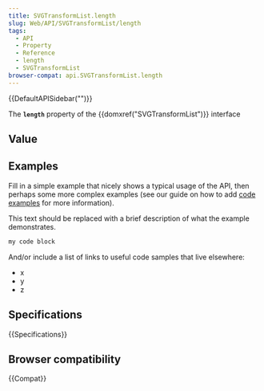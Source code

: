 ```yaml
---
title: SVGTransformList.length
slug: Web/API/SVGTransformList/length
tags:
  - API
  - Property
  - Reference
  - length
  - SVGTransformList
browser-compat: api.SVGTransformList.length
---
```

{{DefaultAPISidebar("")}}

The **`length`** property of the {{domxref("SVGTransformList")}} interface 

## Value



## Examples

Fill in a simple example that nicely shows a typical usage of the API, then perhaps some more complex examples (see our guide on how to add [code examples](/en-US/docs/MDN/Contribute/Structures/Code_examples) for more information).

This text should be replaced with a brief description of what the example demonstrates.

```js
my code block
```

And/or include a list of links to useful code samples that live elsewhere:

*   x
*   y
*   z

## Specifications

{{Specifications}}

## Browser compatibility

{{Compat}}


